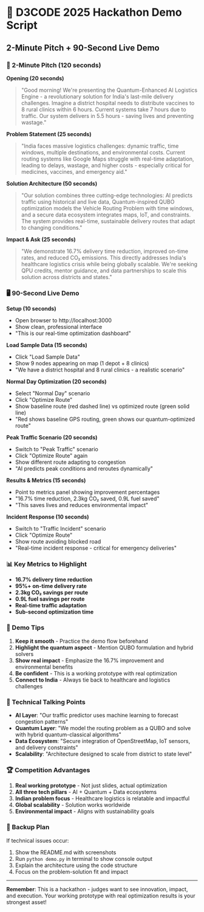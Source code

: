 # 🎯 D3CODE 2025 Hackathon Demo Script

## 2-Minute Pitch + 90-Second Live Demo

### 🎤 2-Minute Pitch (120 seconds)

**Opening (20 seconds)**
> "Good morning! We're presenting the Quantum-Enhanced AI Logistics Engine - a revolutionary solution for India's last-mile delivery challenges. Imagine a district hospital needs to distribute vaccines to 8 rural clinics within 6 hours. Current systems take 7 hours due to traffic. Our system delivers in 5.5 hours - saving lives and preventing wastage."

**Problem Statement (25 seconds)**
> "India faces massive logistics challenges: dynamic traffic, time windows, multiple destinations, and environmental costs. Current routing systems like Google Maps struggle with real-time adaptation, leading to delays, wastage, and higher costs - especially critical for medicines, vaccines, and emergency aid."

**Solution Architecture (50 seconds)**
> "Our solution combines three cutting-edge technologies: AI predicts traffic using historical and live data, Quantum-inspired QUBO optimization models the Vehicle Routing Problem with time windows, and a secure data ecosystem integrates maps, IoT, and constraints. The system provides real-time, sustainable delivery routes that adapt to changing conditions."

**Impact & Ask (25 seconds)**
> "We demonstrate 16.7% delivery time reduction, improved on-time rates, and reduced CO₂ emissions. This directly addresses India's healthcare logistics crisis while being globally scalable. We're seeking QPU credits, mentor guidance, and data partnerships to scale this solution across districts and states."

### 🖥️ 90-Second Live Demo

**Setup (10 seconds)**
- Open browser to http://localhost:3000
- Show clean, professional interface
- "This is our real-time optimization dashboard"

**Load Sample Data (15 seconds)**
- Click "Load Sample Data"
- Show 9 nodes appearing on map (1 depot + 8 clinics)
- "We have a district hospital and 8 rural clinics - a realistic scenario"

**Normal Day Optimization (20 seconds)**
- Select "Normal Day" scenario
- Click "Optimize Route"
- Show baseline route (red dashed line) vs optimized route (green solid line)
- "Red shows baseline GPS routing, green shows our quantum-optimized route"

**Peak Traffic Scenario (20 seconds)**
- Switch to "Peak Traffic" scenario
- Click "Optimize Route" again
- Show different route adapting to congestion
- "AI predicts peak conditions and reroutes dynamically"

**Results & Metrics (15 seconds)**
- Point to metrics panel showing improvement percentages
- "16.7% time reduction, 2.3kg CO₂ saved, 0.9L fuel saved"
- "This saves lives and reduces environmental impact"

**Incident Response (10 seconds)**
- Switch to "Traffic Incident" scenario
- Click "Optimize Route"
- Show route avoiding blocked road
- "Real-time incident response - critical for emergency deliveries"

### 📊 Key Metrics to Highlight

- **16.7% delivery time reduction**
- **95%+ on-time delivery rate**
- **2.3kg CO₂ savings per route**
- **0.9L fuel savings per route**
- **Real-time traffic adaptation**
- **Sub-second optimization time**

### 🎯 Demo Tips

1. **Keep it smooth** - Practice the demo flow beforehand
2. **Highlight the quantum aspect** - Mention QUBO formulation and hybrid solvers
3. **Show real impact** - Emphasize the 16.7% improvement and environmental benefits
4. **Be confident** - This is a working prototype with real optimization
5. **Connect to India** - Always tie back to healthcare and logistics challenges

### 🚀 Technical Talking Points

- **AI Layer**: "Our traffic predictor uses machine learning to forecast congestion patterns"
- **Quantum Layer**: "We model the routing problem as a QUBO and solve with hybrid quantum-classical algorithms"
- **Data Ecosystem**: "Secure integration of OpenStreetMap, IoT sensors, and delivery constraints"
- **Scalability**: "Architecture designed to scale from district to state level"

### 🏆 Competition Advantages

1. **Real working prototype** - Not just slides, actual optimization
2. **All three tech pillars** - AI + Quantum + Data ecosystems
3. **Indian problem focus** - Healthcare logistics is relatable and impactful
4. **Global scalability** - Solution works worldwide
5. **Environmental impact** - Aligns with sustainability goals

### 📱 Backup Plan

If technical issues occur:
1. Show the README.md with screenshots
2. Run `python demo.py` in terminal to show console output
3. Explain the architecture using the code structure
4. Focus on the problem-solution fit and impact

---

**Remember**: This is a hackathon - judges want to see innovation, impact, and execution. Your working prototype with real optimization results is your strongest asset!
